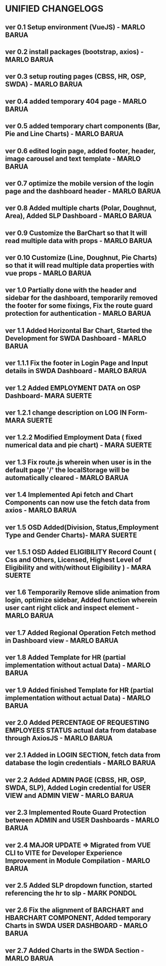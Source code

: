 # UNIFIED CHANGELOGS

## 

## ver 0.1 Setup environment (VueJS) - MARLO BARUA

## ver 0.2 install packages (bootstrap, axios) - MARLO BARUA

## ver 0.3 setup routing pages (CBSS, HR, OSP, SWDA) - MARLO BARUA

## ver 0.4 added temporary 404 page - MARLO BARUA

## ver 0.5 added temporary chart components (Bar, Pie and Line Charts) - MARLO BARUA

## ver 0.6 edited login page, added footer, header, image carousel and text template - MARLO BARUA

## ver 0.7 optimize the mobile version of the login page and the dashboard header - MARLO BARUA

## ver 0.8 Added multiple charts (Polar, Doughnut, Area), Added SLP Dashboard - MARLO BARUA

## ver 0.9 Customize the BarChart so that It will read multiple data with props - MARLO BARUA

## ver 0.10 Customize (Line, Doughnut, Pie Charts) so that it will read multiple data properties with vue props - MARLO BARUA

## ver 1.0 Partially done with the header and sidebar for the dashboard, temporarily removed the footer for some fixings, Fix the route guard protection for authentication - MARLO BARUA

## ver 1.1 Added Horizontal Bar Chart, Started the Development for SWDA Dashboard - MARLO BARUA

## ver 1.1.1 Fix the footer in Login Page and Input details in SWDA Dashboard - MARLO BARUA

## ver 1.2  Added EMPLOYMENT DATA on OSP Dashboard- MARA SUERTE

## ver 1.2.1 change description on LOG IN Form- MARA SUERTE

## ver 1.2.2 Modified Employment Data ( fixed numerical data and pie chart) - MARA SUERTE

## ver 1.3 Fix route.js wherein when user is in the default page '/' the localStorage will be automatically cleared - MARLO BARUA

## ver 1.4 Implemented Api fetch and Chart Components can now use the fetch data from axios - MARLO BARUA

## ver 1.5 OSD Added(Division, Status,Employment Type and Gender Charts)- MARA SUERTE

## ver 1.5.1 OSD Added ELIGIBILITY Record Count ( Css and Others, Licensed, Highest Level of Eligibility and with/without Eligibility ) - MARA SUERTE

## ver 1.6 Temporarily Remove slide animation from login, optimize sidebar, Added function wherein user cant right click and inspect element - MARLO BARUA

## ver 1.7 Added Regional Operation Fetch method in Dashboard view - MARLO BARUA

## ver 1.8 Added Template for HR (partial implementation without actual Data) - MARLO BARUA

## ver 1.9 Added finished Template for HR (partial implementation without actual Data) - MARLO BARUA

## ver 2.0 Added PERCENTAGE OF REQUESTING EMPLOYEES STATUS actual data from database through AxiosJS - MARLO BARUA

## ver 2.1 Added in LOGIN SECTION, fetch data from database the login credentials - MARLO BARUA

## ver 2.2 Added ADMIN PAGE (CBSS, HR, OSP, SWDA, SLP), Added Login credential for USER VIEW and ADMIN VIEW - MARLO BARUA

## ver 2.3 Implemented Route Guard Protection between ADMIN and USER Dashboards - MARLO BARUA

## ver 2.4 MAJOR UPDATE => Migrated from VUE CLI to VITE for Developer Experience Improvement in Module Compilation - MARLO BARUA

## ver 2.5 Added SLP dropdown function, started referencing the hr to slp - MARK PONDOL

## ver 2.6 Fix the alignment of BARCHART and HBARCHART COMPONENT, Added temporary Charts in SWDA USER DASHBOARD - MARLO BARUA

## ver 2.7 Added Charts in the SWDA Section - MARLO BARUA